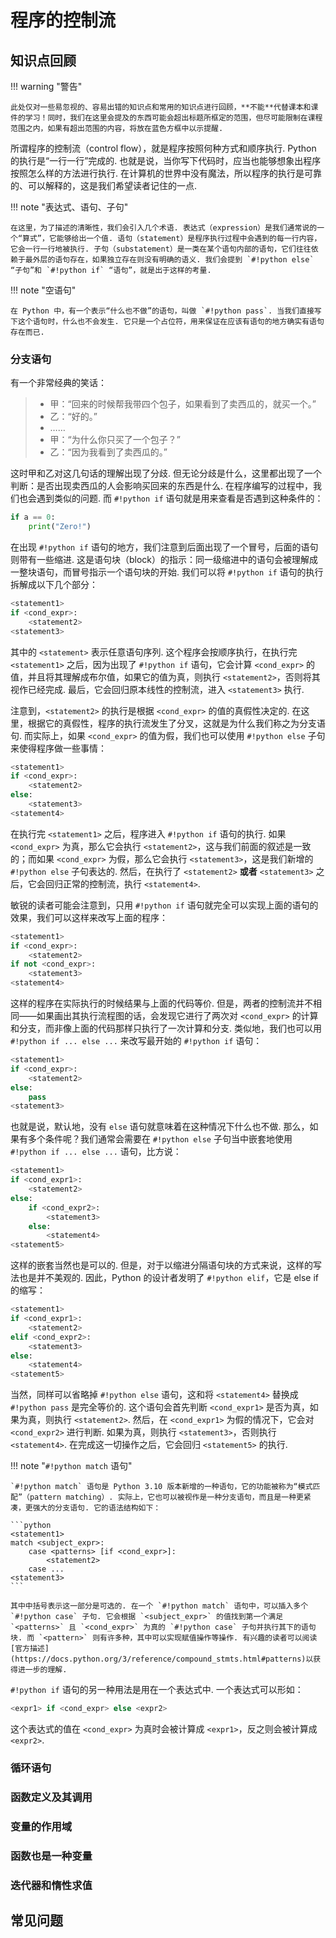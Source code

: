 # 程序的控制流

## 知识点回顾

!!! warning "警告"

    此处仅对一些易忽视的、容易出错的知识点和常用的知识点进行回顾，**不能**代替课本和课件的学习！同时，我们在这里会提及的东西可能会超出标题所框定的范围，但尽可能限制在课程范围之内，如果有超出范围的内容，将放在蓝色方框中以示提醒.

所谓程序的控制流（control flow），就是程序按照何种方式和顺序执行. Python 的执行是“一行一行”完成的. 也就是说，当你写下代码时，应当也能够想象出程序按照怎么样的方法进行执行. 在计算机的世界中没有魔法，所以程序的执行是可靠的、可以解释的，这是我们希望读者记住的一点.

!!! note "表达式、语句、子句"

    在这里，为了描述的清晰性，我们会引入几个术语. 表达式（expression）是我们通常说的一个“算式”，它能够给出一个值. 语句（statement）是程序执行过程中会遇到的每一行内容，它会一行一行地被执行. 子句（substatement）是一类在某个语句内部的语句，它们往往依赖于最外层的语句存在，如果独立存在则没有明确的语义. 我们会提到 `#!python else` “子句”和 `#!python if` “语句”，就是出于这样的考量.

!!! note "空语句"

    在 Python 中，有一个表示“什么也不做”的语句，叫做 `#!python pass`. 当我们直接写下这个语句时，什么也不会发生. 它只是一个占位符，用来保证在应该有语句的地方确实有语句存在而已.

### 分支语句

有一个非常经典的笑话：

> - 甲：“回来的时候帮我带四个包子，如果看到了卖西瓜的，就买一个。”
> - 乙：“好的。”
> - ……
> - 甲：“为什么你只买了一个包子？”
> - 乙：“因为我看到了卖西瓜的。”

这时甲和乙对这几句话的理解出现了分歧. 但无论分歧是什么，这里都出现了一个判断：是否出现卖西瓜的人会影响买回来的东西是什么. 在程序编写的过程中，我们也会遇到类似的问题. 而 `#!python if` 语句就是用来查看是否遇到这种条件的：

```python
if a == 0:
    print("Zero!")
```

在出现 `#!python if` 语句的地方，我们注意到后面出现了一个冒号，后面的语句则带有一些缩进. 这是语句块（block）的指示：同一级缩进中的语句会被理解成一整块语句，而冒号指示一个语句块的开始. 我们可以将 `#!python if` 语句的执行拆解成以下几个部分：

```python hl_lines="2"
<statement1>
if <cond_expr>:
    <statement2>
<statement3>
```

其中的 `<statement>` 表示任意语句序列. 这个程序会按顺序执行，在执行完 `<statement1>` 之后，因为出现了 `#!python if` 语句，它会计算 `<cond_expr>` 的值，并且将其理解成布尔值，如果它的值为真，则执行 `<statement2>`，否则将其视作已经完成. 最后，它会回归原本线性的控制流，进入 `<statement3>` 执行.

注意到，`<statement2>` 的执行是根据 `<cond_expr>` 的值的真假性决定的. 在这里，根据它的真假性，程序的执行流发生了分叉，这就是为什么我们称之为分支语句. 而实际上，如果 `<cond_expr>` 的值为假，我们也可以使用 `#!python else` 子句来使得程序做一些事情：

```python hl_lines="4"
<statement1>
if <cond_expr>:
    <statement2>
else:
    <statement3>
<statement4>
```

在执行完 `<statement1>` 之后，程序进入 `#!python if` 语句的执行. 如果 `<cond_expr>` 为真，那么它会执行 `<statement2>`，这与我们前面的叙述是一致的；而如果 `<cond_expr>` 为假，那么它会执行 `<statement3>`，这是我们新增的 `#!python else` 子句表达的. 然后，在执行了 `<statement2>` **或者** `<statement3>` 之后，它会回归正常的控制流，执行 `<statement4>`.

敏锐的读者可能会注意到，只用 `#!python if` 语句就完全可以实现上面的语句的效果，我们可以这样来改写上面的程序：

```python
<statement1>
if <cond_expr>:
    <statement2>
if not <cond_expr>:
    <statement3>
<statement4>
```

这样的程序在实际执行的时候结果与上面的代码等价. 但是，两者的控制流并不相同——如果画出其执行流程图的话，会发现它进行了两次对 `<cond_expr>` 的计算和分支，而非像上面的代码那样只执行了一次计算和分支. 类似地，我们也可以用 `#!python if ... else ...` 来改写最开始的 `#!python if` 语句：

```python hl_lines="4-5"
<statement1>
if <cond_expr>:
    <statement2>
else:
    pass
<statement3>
```

也就是说，默认地，没有 `else` 语句就意味着在这种情况下什么也不做. 那么，如果有多个条件呢？我们通常会需要在 `#!python else` 子句当中嵌套地使用 `#!python if ... else ...` 语句，比方说：

```python hl_lines="5-8"
<statement1>
if <cond_expr1>:
    <statement2>
else:
    if <cond_expr2>:
        <statement3>
    else:
        <statement4>
<statement5>
```

这样的嵌套当然也是可以的. 但是，对于以缩进分隔语句块的方式来说，这样的写法也是并不美观的. 因此，Python 的设计者发明了 `#!python elif`，它是 else if 的缩写：

```python hl_lines="5-8"
<statement1>
if <cond_expr1>:
    <statement2>
elif <cond_expr2>:
    <statement3>
else:
    <statement4>
<statement5>
```

当然，同样可以省略掉 `#!python else` 语句，这和将 `<statement4>` 替换成 `#!python pass` 是完全等价的. 这个语句会首先判断 `<cond_expr1>` 是否为真，如果为真，则执行 `<statement2>`. 然后，在 `<cond_expr1>` 为假的情况下，它会对 `<cond_expr2>` 进行判断. 如果为真，则执行 `<statement3>`，否则执行 `<statement4>`. 在完成这一切操作之后，它会回归 `<statement5>` 的执行.

!!! note "`#!python match` 语句"

    `#!python match` 语句是 Python 3.10 版本新增的一种语句，它的功能被称为“模式匹配”（pattern matching）. 实际上，它也可以被视作是一种分支语句，而且是一种更紧凑，更强大的分支语句. 它的语法结构如下：

    ```python
    <statement1>
    match <subject_expr>:
        case <patterns> [if <cond_expr>]:
            <statement2>
        case ...
    <statement3>
    ```

    其中中括号表示这一部分是可选的. 在一个 `#!python match` 语句中，可以插入多个 `#!python case` 子句. 它会根据 `<subject_expr>` 的值找到第一个满足 `<patterns>` 且 `<cond_expr>` 为真的 `#!python case` 子句并执行其下的语句块. 而 `<pattern>` 则有许多种，其中可以实现赋值操作等操作. 有兴趣的读者可以阅读[官方描述](https://docs.python.org/3/reference/compound_stmts.html#patterns)以获得进一步的理解.

`#!python if` 语句的另一种用法是用在一个表达式中. 一个表达式可以形如：

```python
<expr1> if <cond_expr> else <expr2>
```

这个表达式的值在 `<cond_expr>` 为真时会被计算成 `<expr1>`，反之则会被计算成 `<expr2>`.

### 循环语句

### 函数定义及其调用

### 变量的作用域

### 函数也是一种变量

### 迭代器和惰性求值

## 常见问题

